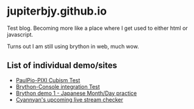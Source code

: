 # jupiterbjy.github.io
Test blog. Becoming more like a place where I get used to either html or javascript.

Turns out I am still using brython in web, much wow.

## List of individual demo/sites
- [PaulPio-PIXI Cubism Test](https://jupiterbjy.github.io/PaulPio_PIXI_Demo/)
- [Brython-Console integration Test](https://jupiterbjy.github.io/Brython/)
- [Brython demo 1 - Japanese Month/Day practice](https://jupiterbjy.github.io/JpnPractice/)
- [Cyannyan's upcoming live stream checker](http://jupiterbjy.github.io/docs/CyanStreamTimeCheck/)
